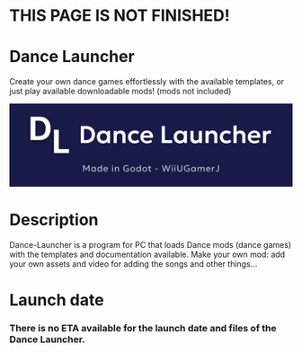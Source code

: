 # THIS PAGE IS NOT FINISHED!

# Dance Launcher
Create your own dance games effortlessly with the available templates, or just play available downloadable mods! (mods not included)

![Banner](https://github.com/WiiUGamerJ/Dance-Launcher/blob/main/Dance%20Launcher%20banner%20short.png?raw=true)
# Description
Dance-Launcher is a program for PC that loads Dance mods (dance games) with the templates and documentation available. Make your own mod: add your own assets and video for adding the songs and other things...

# Launch date
### There is no ETA available for the launch date and files of the Dance Launcher.

